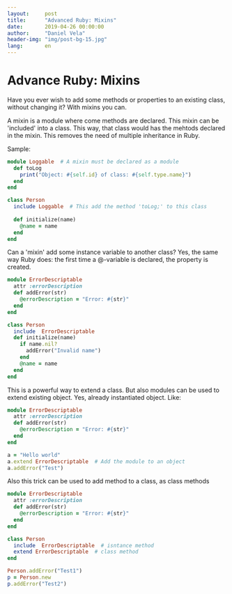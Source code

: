```yaml
---
layout:     post
title:      "Advanced Ruby: Mixins"
date:       2019-04-26 00:00:00
author:     "Daniel Vela"
header-img: "img/post-bg-15.jpg"
lang:       en
---
```


# Advance Ruby: Mixins

Have you ever wish to add some methods or properties to an existing class, without changing it? With mixins you can.

A mixin is a module where come methods are declared. This mixin can be 'included' into a class. This way, that class would has the mehtods declared in the mixin. This removes the need of multiple inheritance in Ruby. 

Sample: 

```ruby
module Loggable  # A mixin must be declared as a module
  def toLog
    print("Object: #{self.id} of class: #{self.type.name}")
  end
end

class Person
  include Loggable  # This add the method 'toLog;' to this class
  
  def initialize(name)
    @name = name
  end
end
```

Can a 'mixin' add some instance variable to another class? Yes, the same way Ruby does: the first time a @-variable is declared, the property is created.

```ruby
module ErrorDescriptable
  attr :errorDescription
  def addError(str)
    @errorDescription = "Error: #{str}"
  end
end

class Person
  include  ErrorDescriptable
  def initialize(name)
    if name.nil?
      addError("Invalid name")
    end
    @name = name
  end
end
```

This is a powerful way to extend a class. But also modules can be used to extend existing object. Yes, already instantiated object. Like:

```ruby
module ErrorDescriptable
  attr :errorDescription
  def addError(str)
    @errorDescription = "Error: #{str}"
  end
end

a = "Hello world"
a.extend ErrorDescriptable  # Add the module to an object
a.addError("Test")
```

Also this trick can be used to add method to a class, as class methods

```ruby
module ErrorDescriptable
  attr :errorDescription
  def addError(str)
    @errorDescription = "Error: #{str}"
  end
end

class Person
  include  ErrorDescriptable  # isntance method
  extend ErrorDescriptable  # class method
end

Person.addError("Test1")
p = Person.new
p.addError("Test2")
```



